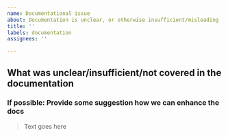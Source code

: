 ```yaml
---
name: Documentational issue
about: Documentation is unclear, or otherwise insufficient/misleading
title: ''
labels: documentation
assignees: ''

---
```


## What was unclear/insufficient/not covered in the documentation

### If possible: Provide some suggestion how we can enhance the docs

> Text goes here
